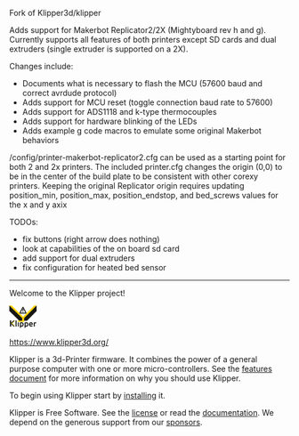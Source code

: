 Fork of Klipper3d/klipper

Adds support for Makerbot Replicator2/2X (Mightyboard rev h and g). 
Currently supports all features of both printers except SD cards 
and dual extruders (single extruder is supported on a 2X).

Changes include:
* Documents what is necessary to flash the MCU (57600 baud and correct 
    avrdude protocol)
* Adds support for MCU reset (toggle connection baud rate to 57600)
* Adds support for ADS1118 and k-type thermocouples
* Adds support for hardware blinking of the LEDs
* Adds example g code macros to emulate some original Makerbot behaviors

/config/printer-makerbot-replicator2.cfg can be used as a starting point 
for both 2 and 2x printers.  The included printer.cfg changes the origin
(0,0) to be in the center of the build plate to be consistent with other 
corexy printers.  Keeping the original Replicator origin requires 
updating position_min, position_max, position_endstop, and bed_screws 
values for the x and y axix

TODOs:
* fix buttons (right arrow does nothing)
* look at capabilities of the on board sd card
* add support for dual extruders
* fix configuration for heated bed sensor

*************************************************************************
Welcome to the Klipper project!

[![Klipper](docs/img/klipper-logo-small.png)](https://www.klipper3d.org/)

https://www.klipper3d.org/

Klipper is a 3d-Printer firmware. It combines the power of a general
purpose computer with one or more micro-controllers. See the
[features document](https://www.klipper3d.org/Features.html) for more
information on why you should use Klipper.

To begin using Klipper start by
[installing](https://www.klipper3d.org/Installation.html) it.

Klipper is Free Software. See the [license](COPYING) or read the
[documentation](https://www.klipper3d.org/Overview.html). We depend on
the generous support from our
[sponsors](https://www.klipper3d.org/Sponsors.html).
